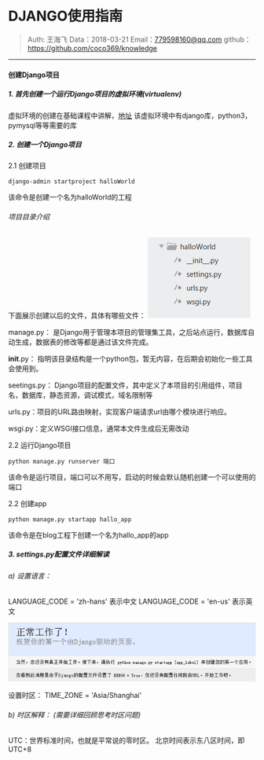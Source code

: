 
# DJANGO使用指南

>Auth: 王海飞
>Data：2018-03-21
>Email：779598160@qq.com
>github：https://github.com/coco369/knowledge

---

#### 创建Django项目

##### 1. 首先创建一个运行Django项目的虚拟环境(virtualenv)

虚拟环境的创建在基础课程中讲解，[地址](python_virtualenv.md)
该虚拟环境中有django库，python3，pymysql等等需要的库

##### 2. 创建一个Django项目

2.1 创建项目
```
django-admin startproject halloWorld
```
该命令是创建一个名为halloWorld的工程

###### 项目目录介绍
下面展示创建以后的文件，具体有哪些文件：
![图](images/django_project.png)

manage.py： 是Django用于管理本项目的管理集工具，之后站点运行，数据库自动生成，数据表的修改等都是通过该文件完成。

__init__.py： 指明该目录结构是一个python包，暂无内容，在后期会初始化一些工具会使用到。

seetings.py： Django项目的配置文件，其中定义了本项目的引用组件，项目名，数据库，静态资源，调试模式，域名限制等

urls.py：项目的URL路由映射，实现客户端请求url由哪个模块进行响应。

wsgi.py：定义WSGI接口信息，通常本文件生成后无需改动

2.2 运行Django项目
```
python manage.py runserver 端口
```
该命令是运行项目，端口可以不用写，启动的时候会默认随机创建一个可以使用的端口

2.2 创建app
```
python manage.py startapp hallo_app
```
该命令是在blog工程下创建一个名为hallo_app的app


##### 3. settings.py配置文件详细解读

###### a) 设置语言： 	
LANGUAGE_CODE = 'zh-hans' 表示中文
LANGUAGE_CODE = 'en-us' 表示英文

 ![图](images/django_zh.png)

设置时区：	TIME_ZONE = 'Asia/Shanghai'

###### b) 时区解释： (需要详细回顾思考时区问题)
UTC：世界标准时间，也就是平常说的零时区。
北京时间表示东八区时间，即UTC+8



